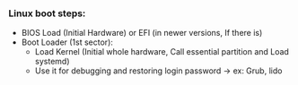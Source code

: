 ### Linux boot steps:
* BIOS Load (Initial Hardware) or EFI (in newer versions, If there is)
* Boot Loader (1st sector): 
	* Load Kernel (Initial whole hardware, Call essential partition and Load systemd)
	* Use it for debugging and restoring login password -> ex: Grub, lido
